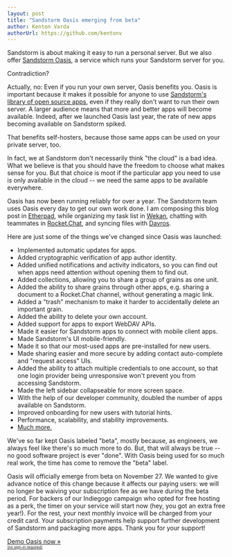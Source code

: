 ```yaml
---
layout: post
title: "Sandstorm Oasis emerging from beta"
author: Kenton Varda
authorUrl: https://github.com/kentonv
---
```


Sandstorm is about making it easy to run a personal server. But we also offer [Sandstorm Oasis](https://oasis.sandstorm.io), a service which runs your Sandstorm server for you.

Contradiction?

Actually, no: Even if you run your own server, Oasis benefits you. Oasis is important because it makes it possible for anyone to use [Sandstorm's library of open source apps](https://apps.sandstorm.io), even if they really don't want to run their own server. A larger audience means that more and better apps will become available. Indeed, after we launched Oasis last year, the rate of new apps becoming available on Sandstorm spiked.

That benefits self-hosters, because those same apps can be used on your private server, too.

In fact, we at Sandstorm don't necessarily think "the cloud" is a bad idea. What we believe is that you should have the freedom to choose what makes sense for you. But that choice is moot if the particular app you need to use is only available in the cloud -- we need the same apps to be available everywhere.

Oasis has now been running reliably for over a year. The Sandstorm team uses Oasis every day to get our own work done. I am composing this blog post in [Etherpad](https://demo.sandstorm.io/appdemo/h37dm17aa89yrd8zuqpdn36p6zntumtv08fjpu8a8zrte7q1cn60), while organizing my task list in [Wekan](https://demo.sandstorm.io/appdemo/m86q05rdvj14yvn78ghaxynqz7u2svw6rnttptxx49g1785cdv1h), chatting with teammates in [Rocket.Chat](https://demo.sandstorm.io/appdemo/vfnwptfn02ty21w715snyyczw0nqxkv3jvawcah10c6z7hj1hnu0), and syncing files with [Davros](https://demo.sandstorm.io/appdemo/8aspz4sfjnp8u89000mh2v1xrdyx97ytn8hq71mdzv4p4d8n0n3h).

Here are just some of the things we've changed since Oasis was launched:

* Implemented automatic updates for apps.
* Added cryptographic verification of app author identity.
* Added unified notifications and activity indicators, so you can find out when apps need attention without opening them to find out.
* Added collections, allowing you to share a group of grains as one unit.
* Added the ability to share grains through other apps, e.g. sharing a document to a Rocket.Chat channel, without generating a magic link.
* Added a "trash" mechanism to make it harder to accidentally delete an important grain.
* Added the ability to delete your own account.
* Added support for apps to export WebDAV APIs.
* Made it easier for Sandstorm apps to connect with mobile client apps.
* Made Sandstorm's UI mobile-friendly.
* Made it so that our most-used apps are pre-installed for new users.
* Made sharing easier and more secure by adding contact auto-complete and "request access" UIs.
* Added the ability to attach multiple credentials to one account, so that one login provider being unresponsive won't prevent you from accessing Sandstorm.
* Made the left sidebar collapseable for more screen space.
* With the help of our developer community, doubled the number of apps available on Sandstorm.
* Improved onboarding for new users with tutorial hints.
* Performance, scalability, and stability improvements.
* [Much more.](https://github.com/sandstorm-io/sandstorm/blob/master/CHANGELOG.md)

We've so far kept Oasis labeled "beta", mostly because, as engineers, we always feel like there's so much more to do. But, that will always be true -- no good software project is ever "done". With Oasis being used for so much real work, the time has come to remove the "beta" label.

Oasis will officially emerge from beta on November 27. We wanted to give advance notice of this change because it affects our paying users: we will no longer be waiving your subscription fee as we have during the beta period. For backers of our Indiegogo campaign who opted for free hosting as a perk, the timer on your service will start now (hey, you got an extra free year!). For the rest, your next monthly invoice will be charged from your credit card. Your subscription payments help support further development of Sandstorm and packaging more apps. Thank you for your support!

<a class="linkbutton" href="https://oasis.sandstorm.io/demo">Demo Oasis now &raquo;<span style="font-size:60%"><br>(no sign-in required)</span></a>
